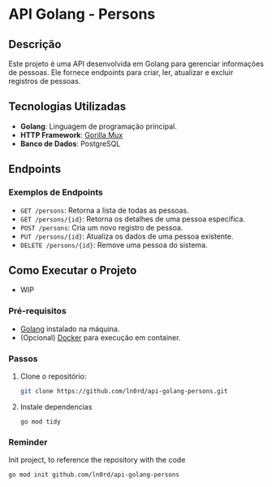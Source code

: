 # API Golang - Persons

## Descrição
Este projeto é uma API desenvolvida em Golang para gerenciar informações de pessoas. Ele fornece endpoints para criar, ler, atualizar e excluir registros de pessoas.

## Tecnologias Utilizadas
- **Golang**: Linguagem de programação principal.
- **HTTP Framework**: [Gorilla Mux](https://github.com/gorilla/mux) 
- **Banco de Dados**: PostgreSQL

## Endpoints
### Exemplos de Endpoints
- `GET /persons`: Retorna a lista de todas as pessoas.
- `GET /persons/{id}`: Retorna os detalhes de uma pessoa específica.
- `POST /persons`: Cria um novo registro de pessoa.
- `PUT /persons/{id}`: Atualiza os dados de uma pessoa existente.
- `DELETE /persons/{id}`: Remove uma pessoa do sistema.

## Como Executar o Projeto
- WIP

### Pré-requisitos
- [Golang](https://golang.org/dl/) instalado na máquina.
- (Opcional) [Docker](https://www.docker.com/) para execução em container.

### Passos
1. Clone o repositório:
   ```bash
   git clone https://github.com/ln0rd/api-golang-persons.git
   ```
2. Instale dependencias
   ```
   go mod tidy
   ```



### Reminder

Init project, to reference the repository with the code
```
go mod init github.com/ln0rd/api-golang-persons
```




